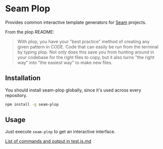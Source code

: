 # Seam Plop

Provides common interactive template generators for [Seam](https://github.com/seamapi) projects.

From the plop README:

> With plop, you have your "best practice" method of creating any given pattern in CODE. Code that can easily be run from the terminal by typing plop. Not only does this save you from hunting around in your codebase for the right files to copy, but it also turns "the right way" into "the easiest way" to make new files.

## Installation

You should install seam-plop globally, since it's used across every repository.

```sh
npm install -g seam-plop
```

## Usage

Just execute `seam-plop` to get an interactive interface.

[List of commands and output in test.js.md](./test.js.md)
